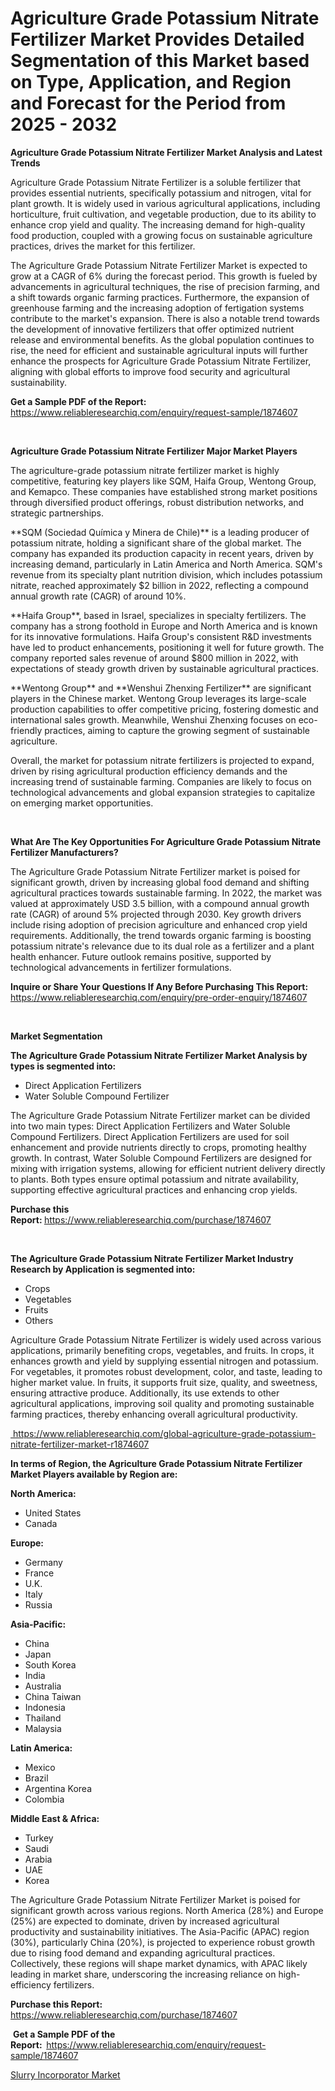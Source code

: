 <p><h1>Agriculture Grade Potassium Nitrate Fertilizer Market Provides Detailed Segmentation of this Market based on Type, Application, and Region and Forecast for the Period from 2025 - 2032</h1></p><p><strong>Agriculture Grade Potassium Nitrate Fertilizer Market Analysis and Latest Trends</strong></p>
<p><p>Agriculture Grade Potassium Nitrate Fertilizer is a soluble fertilizer that provides essential nutrients, specifically potassium and nitrogen, vital for plant growth. It is widely used in various agricultural applications, including horticulture, fruit cultivation, and vegetable production, due to its ability to enhance crop yield and quality. The increasing demand for high-quality food production, coupled with a growing focus on sustainable agriculture practices, drives the market for this fertilizer. </p><p>The Agriculture Grade Potassium Nitrate Fertilizer Market is expected to grow at a CAGR of 6% during the forecast period. This growth is fueled by advancements in agricultural techniques, the rise of precision farming, and a shift towards organic farming practices. Furthermore, the expansion of greenhouse farming and the increasing adoption of fertigation systems contribute to the market's expansion. There is also a notable trend towards the development of innovative fertilizers that offer optimized nutrient release and environmental benefits. As the global population continues to rise, the need for efficient and sustainable agricultural inputs will further enhance the prospects for Agriculture Grade Potassium Nitrate Fertilizer, aligning with global efforts to improve food security and agricultural sustainability.</p></p>
<p><strong>Get a Sample PDF of the Report:&nbsp;</strong> <a href="https://www.reliableresearchiq.com/enquiry/request-sample/1874607?utm_campaign=3298&utm_medium=2&utm_source=Github&utm_content=ia&utm_term=30032025&utm_id=agriculture-grade-potassium-nitrate-fertilizer">https://www.reliableresearchiq.com/enquiry/request-sample/1874607</a></p>
<p>&nbsp;</p>
<p><strong>Agriculture Grade Potassium Nitrate Fertilizer Major Market Players</strong></p>
<p><p>The agriculture-grade potassium nitrate fertilizer market is highly competitive, featuring key players like SQM, Haifa Group, Wentong Group, and Kemapco. These companies have established strong market positions through diversified product offerings, robust distribution networks, and strategic partnerships.</p><p>**SQM (Sociedad Química y Minera de Chile)** is a leading producer of potassium nitrate, holding a significant share of the global market. The company has expanded its production capacity in recent years, driven by increasing demand, particularly in Latin America and North America. SQM's revenue from its specialty plant nutrition division, which includes potassium nitrate, reached approximately $2 billion in 2022, reflecting a compound annual growth rate (CAGR) of around 10%.</p><p>**Haifa Group**, based in Israel, specializes in specialty fertilizers. The company has a strong foothold in Europe and North America and is known for its innovative formulations. Haifa Group's consistent R&D investments have led to product enhancements, positioning it well for future growth. The company reported sales revenue of around $800 million in 2022, with expectations of steady growth driven by sustainable agricultural practices.</p><p>**Wentong Group** and **Wenshui Zhenxing Fertilizer** are significant players in the Chinese market. Wentong Group leverages its large-scale production capabilities to offer competitive pricing, fostering domestic and international sales growth. Meanwhile, Wenshui Zhenxing focuses on eco-friendly practices, aiming to capture the growing segment of sustainable agriculture.</p><p>Overall, the market for potassium nitrate fertilizers is projected to expand, driven by rising agricultural production efficiency demands and the increasing trend of sustainable farming. Companies are likely to focus on technological advancements and global expansion strategies to capitalize on emerging market opportunities.</p></p>
<p>&nbsp;</p>
<p><strong>What Are The Key Opportunities For Agriculture Grade Potassium Nitrate Fertilizer Manufacturers?</strong></p>
<p><p>The Agriculture Grade Potassium Nitrate Fertilizer market is poised for significant growth, driven by increasing global food demand and shifting agricultural practices towards sustainable farming. In 2022, the market was valued at approximately USD 3.5 billion, with a compound annual growth rate (CAGR) of around 5% projected through 2030. Key growth drivers include rising adoption of precision agriculture and enhanced crop yield requirements. Additionally, the trend towards organic farming is boosting potassium nitrate's relevance due to its dual role as a fertilizer and a plant health enhancer. Future outlook remains positive, supported by technological advancements in fertilizer formulations.</p></p>
<p><strong>Inquire or Share Your Questions If Any Before Purchasing This Report:</strong> <a href="https://www.reliableresearchiq.com/enquiry/pre-order-enquiry/1874607?utm_campaign=3298&utm_medium=2&utm_source=Github&utm_content=ia&utm_term=30032025&utm_id=agriculture-grade-potassium-nitrate-fertilizer">https://www.reliableresearchiq.com/enquiry/pre-order-enquiry/1874607</a></p>
<p>&nbsp;</p>
<p><strong>Market Segmentation</strong></p>
<p><strong>The Agriculture Grade Potassium Nitrate Fertilizer Market Analysis by types is segmented into:</strong></p>
<p><ul><li>Direct Application Fertilizers</li><li>Water Soluble Compound Fertilizer</li></ul></p>
<p><p>The Agriculture Grade Potassium Nitrate Fertilizer market can be divided into two main types: Direct Application Fertilizers and Water Soluble Compound Fertilizers. Direct Application Fertilizers are used for soil enhancement and provide nutrients directly to crops, promoting healthy growth. In contrast, Water Soluble Compound Fertilizers are designed for mixing with irrigation systems, allowing for efficient nutrient delivery directly to plants. Both types ensure optimal potassium and nitrate availability, supporting effective agricultural practices and enhancing crop yields.</p></p>
<p><strong>Purchase this Report:&nbsp;</strong><a href="https://www.reliableresearchiq.com/purchase/1874607?utm_campaign=3298&utm_medium=2&utm_source=Github&utm_content=ia&utm_term=30032025&utm_id=agriculture-grade-potassium-nitrate-fertilizer">https://www.reliableresearchiq.com/purchase/1874607</a></p>
<p>&nbsp;</p>
<p><strong>The Agriculture Grade Potassium Nitrate Fertilizer Market Industry Research by Application is segmented into:</strong></p>
<p><ul><li>Crops</li><li>Vegetables</li><li>Fruits</li><li>Others</li></ul></p>
<p><p>Agriculture Grade Potassium Nitrate Fertilizer is widely used across various applications, primarily benefiting crops, vegetables, and fruits. In crops, it enhances growth and yield by supplying essential nitrogen and potassium. For vegetables, it promotes robust development, color, and taste, leading to higher market value. In fruits, it supports fruit size, quality, and sweetness, ensuring attractive produce. Additionally, its use extends to other agricultural applications, improving soil quality and promoting sustainable farming practices, thereby enhancing overall agricultural productivity.</p></p>
<p><a href="https://www.reliableresearchiq.com/global-agriculture-grade-potassium-nitrate-fertilizer-market-r1874607?utm_campaign=3298&utm_medium=2&utm_source=Github&utm_content=ia&utm_term=30032025&utm_id=agriculture-grade-potassium-nitrate-fertilizer">&nbsp;https://www.reliableresearchiq.com/global-agriculture-grade-potassium-nitrate-fertilizer-market-r1874607</a></p>
<p><strong>In terms of Region, the Agriculture Grade Potassium Nitrate Fertilizer Market Players available by Region are:</strong></p>
<p>
    <p> <strong> North America: </strong>
        <ul>
            <li>United States</li>
            <li>Canada</li>
        </ul>
        </p> 
    <p> <strong> Europe: </strong>
        <ul>
            <li>Germany</li>
            <li>France</li>
            <li>U.K.</li>
            <li>Italy</li>
            <li>Russia</li>
        </ul>
        </p> 
    <p> <strong> Asia-Pacific: </strong>
        <ul>
            <li>China</li>
            <li>Japan</li>
            <li>South Korea</li>
            <li>India</li>
            <li>Australia</li>
            <li>China Taiwan</li>
            <li>Indonesia</li>
            <li>Thailand</li>
            <li>Malaysia</li>
        </ul>
        </p> 
    <p> <strong> Latin America: </strong>
        <ul>
            <li>Mexico</li>
            <li>Brazil</li>
            <li>Argentina Korea</li>
            <li>Colombia</li>
        </ul>
        </p> 
    <p> <strong> Middle East & Africa: </strong>
        <ul>
            <li>Turkey</li>
            <li>Saudi</li>
            <li>Arabia</li>
            <li>UAE</li>
            <li>Korea</li>
        </ul>
    </p>
    </p>
<p><p>The Agriculture Grade Potassium Nitrate Fertilizer Market is poised for significant growth across various regions. North America (28%) and Europe (25%) are expected to dominate, driven by increased agricultural productivity and sustainability initiatives. The Asia-Pacific (APAC) region (30%), particularly China (20%), is projected to experience robust growth due to rising food demand and expanding agricultural practices. Collectively, these regions will shape market dynamics, with APAC likely leading in market share, underscoring the increasing reliance on high-efficiency fertilizers.</p></p>
<p><strong>Purchase this Report: </strong><a href="https://www.reliableresearchiq.com/purchase/1874607?utm_campaign=3298&utm_medium=2&utm_source=Github&utm_content=ia&utm_term=30032025&utm_id=agriculture-grade-potassium-nitrate-fertilizer">https://www.reliableresearchiq.com/purchase/1874607</a></p>
<p>&nbsp;<strong>Get a Sample PDF of the Report:&nbsp;&nbsp;</strong><a href="https://www.reliableresearchiq.com/enquiry/request-sample/1874607?utm_campaign=3298&utm_medium=2&utm_source=Github&utm_content=ia&utm_term=30032025&utm_id=agriculture-grade-potassium-nitrate-fertilizer">https://www.reliableresearchiq.com/enquiry/request-sample/1874607</a></p>
<p><strong></strong></p>
<p><p><a href="https://github.com/wynonachirei9/Market-Research-Report-List-1/blob/main/slurry-incorporator-market.md?utm_campaign=3298&utm_medium=2&utm_source=Github&utm_content=ia&utm_term=30032025&utm_id=agriculture-grade-potassium-nitrate-fertilizer">Slurry Incorporator Market</a></p></p>